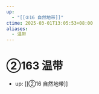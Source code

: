 ```yaml
---
up:
  - "[[②16 自然地带]]"
ctime: 2025-03-01T13:05:53+08:00
aliases:
  - 温带
---
```


# ②163 温带

- up: [[②16 自然地带]]
